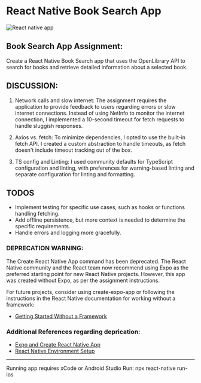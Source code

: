 # React Native Book Search App

![React native app](https://firebasestorage.googleapis.com/v0/b/vow-asa.appspot.com/o/BookAppv2.webp?alt=media&token=9f553346-6b09-4ef7-a7fc-17b63649d23c)

## Book Search App Assignment:

Create a React Native Book Search app that uses the OpenLibrary API to search for books and retrieve detailed information about a selected book.

## DISCUSSION:

1. Network calls and slow internet: The assignment requires the application to provide feedback to users regarding errors or slow internet connections. Instead of using NetInfo to monitor the internet connection, I implemented a 10-second timeout for fetch requests to handle sluggish responses.

2. Axios vs. fetch: To minimize dependencies, I opted to use the built-in fetch API. I created a custom abstraction to handle timeouts, as fetch doesn't include timeout tracking out of the box.

3. TS config and Linting: I used community defaults for TypeScript configuration and linting, with preferences for warning-based linting and separate configuration for linting and formatting.

## TODOS

- Implement testing for specific use cases, such as hooks or functions handling fetching.
- Add offline persistence, but more context is needed to determine the specific requirements.
- Handle errors and logging more gracefully.

### **DEPRECATION WARNING**:

The Create React Native App command has been deprecated. The React Native community and the React team now recommend using Expo as the preferred starting point for new React Native projects. However, this app was created without Expo, as per the assignment instructions.

For future projects, consider using create-expo-app or following the instructions in the React Native documentation for working without a framework:

- [Getting Started Without a Framework](https://reactnative.dev/docs/getting-started-without-a-framework)

### Additional References regarding deprication:

- [Expo and Create React Native App](https://github.com/expo/create-react-native-app)
- [React Native Environment Setup](https://reactnative.dev/docs/environment-setup)

---

Running app requires xCode or Android Studio
Run: npx react-native run-ios
